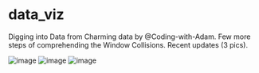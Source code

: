 # data_viz
Digging into Data from Charming data by @Coding-with-Adam. Few more steps of comprehending the Window Collisions. Recent updates (3 pics).

![image](https://user-images.githubusercontent.com/23585103/176541866-393687e3-bdd5-4a91-8aeb-d065975499e4.png)
![image](https://user-images.githubusercontent.com/23585103/176541941-00633b6a-31f4-424b-9be0-fc91568e000a.png)
![image](https://user-images.githubusercontent.com/23585103/176542023-a6868965-5ae8-40c1-880f-03254f422ffa.png)
